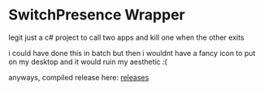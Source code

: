 # SwitchPresence Wrapper

legit just a c# project to call two apps and kill one when the other exits

i could have done this in batch but then i wouldnt have a fancy icon to put on my desktop and it would ruin my aesthetic :(

anyways, compiled release here: [releases](https://github.com/Azure-Agst/SP_Wrapper/releases)